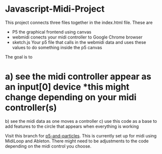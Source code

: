 # Javascript-Midi-Project

This project connects three files together in the index.html file. 
These are

* P5 the graphical frontend using canvas
* webmidi conects your midi controller to Google Chrome browser
* sketch.js Your p5 file that calls in the webmidi data and uses these values to do something inside the p5 canvas

The goal is to 

# a) see the midi controller appear as an input[0] device *this might change depending on your midi controller(s)
b) see the midi data as one moves a controller
c) use this code as a base to add features to the circle that appears when everything is working

Visit this branch for [p5-and-particles](https://github.com/EMC23/Javascript-Midi-Project-001/tree/p5-and-particles). This is currently set up for midi using MidiLoop and Ableton. There might need to be adjustments to the code depending on the midi control you choose.